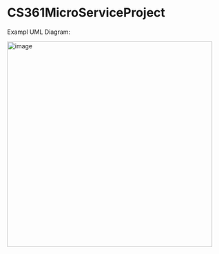# CS361MicroServiceProject
Exampl UML Diagram: 

<img width="476" alt="image" src="https://github.com/RubenBravoLugo/CS361MicroServiceProject/assets/71678992/ab432d4c-0785-4739-9c84-f70f87f37777">

